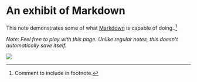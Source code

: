 <!--_draft/chapter1.md-->

# An exhibit of Markdown

This note demonstrates some of what [Markdown][1] is capable of doing..[^1]


*Note: Feel free to play with this page. Unlike regular notes, this doesn't automatically save itself.*

![](http://blog.appkr.kr/images/2016-02-23-img-02.png)

[1]: http://daringfireball.net/projects/markdown/

[^1]: Comment to include in footnote.